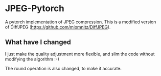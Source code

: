 # JPEG-Pytorch
A pytorch implementation of JPEG compression. 
This is a modified version of DiffJPEG (https://github.com/mlomnitz/DiffJPEG).

## What have I changed
I just make the quality adjustment more flexible, and slim the code without modifying the algorithm :-)

The round operation is also changed, to make it accurate.

